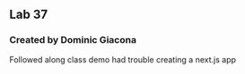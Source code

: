 ## Lab 37 
### Created by Dominic Giacona

Followed along class demo had trouble creating a next.js app
